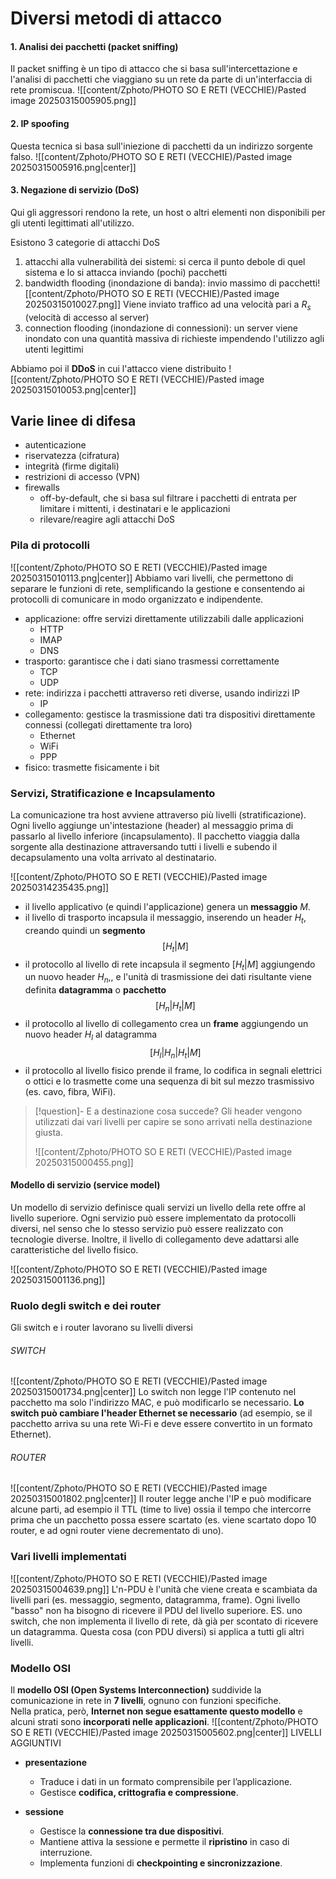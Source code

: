 # Diversi metodi di attacco
#### 1. Analisi dei pacchetti (packet sniffing)
Il packet sniffing è un tipo di attacco che si basa sull'intercettazione e l'analisi di pacchetti che viaggiano su un rete da parte di un'interfaccia di rete promiscua.
![[content/Zphoto/PHOTO SO E RETI (VECCHIE)/Pasted image 20250315005905.png]]
#### 2. IP spoofing
Questa tecnica si basa sull'iniezione di pacchetti da un indirizzo sorgente falso.
![[content/Zphoto/PHOTO SO E RETI (VECCHIE)/Pasted image 20250315005916.png|center]]
#### 3. Negazione di servizio (DoS)
Qui gli aggressori rendono la rete, un host o altri elementi non disponibili per gli utenti legittimati all'utilizzo.

Esistono 3 categorie di attacchi DoS
1. attacchi alla vulnerabilità dei sistemi: si cerca il punto debole di quel sistema e lo si attacca inviando (pochi) pacchetti
2. bandwidth flooding (inondazione di banda): invio massimo di pacchetti![[content/Zphoto/PHOTO SO E RETI (VECCHIE)/Pasted image 20250315010027.png]]
	Viene inviato traffico ad una velocità pari a $R_s$ (velocità di accesso al server)
3. connection flooding (inondazione di connessioni): un server viene inondato con una quantità massiva di richieste impendendo l'utilizzo agli utenti legittimi

Abbiamo poi il **DDoS** in cui l'attacco viene distribuito 
![[content/Zphoto/PHOTO SO E RETI (VECCHIE)/Pasted image 20250315010053.png|center]]

## Varie linee di difesa
- autenticazione
- riservatezza (cifratura)
- integrità (firme digitali)
- restrizioni di accesso (VPN)
- firewalls
	- off-by-default, che si basa sul filtrare i pacchetti di entrata per limitare i mittenti, i destinatari e le applicazioni
	- rilevare/reagire agli attacchi DoS


### Pila di protocolli
![[content/Zphoto/PHOTO SO E RETI (VECCHIE)/Pasted image 20250315010113.png|center]]
Abbiamo vari livelli, che permettono di separare le funzioni di rete, semplificando la gestione e consentendo ai protocolli di comunicare in modo organizzato e indipendente.
- applicazione: offre servizi direttamente utilizzabili dalle applicazioni
	- HTTP
	- IMAP
	- DNS
- trasporto: garantisce che i dati siano trasmessi correttamente
	- TCP
	- UDP
- rete: indirizza i pacchetti attraverso reti diverse, usando indirizzi IP
	- IP
- collegamento: gestisce la trasmissione dati tra dispositivi direttamente connessi (collegati direttamente tra loro)
	- Ethernet
	- WiFi
	- PPP
- fisico: trasmette fisicamente i bit

### Servizi, Stratificazione e Incapsulamento
La comunicazione tra host avviene attraverso più livelli (stratificazione).
Ogni livello aggiunge un'intestazione (header) al messaggio prima di passarlo al livello inferiore (incapsulamento).
Il pacchetto viaggia dalla sorgente alla destinazione attraversando tutti i livelli e subendo il decapsulamento una volta arrivato al destinatario.

![[content/Zphoto/PHOTO SO E RETI (VECCHIE)/Pasted image 20250314235435.png]]

- il livello applicativo (e quindi l'applicazione) genera un **messaggio** $M$.
- il livello di trasporto incapsula il messaggio, inserendo un header $H_t$, creando quindi un **segmento** $$[H_{t} | M]$$
- il protocollo al livello di rete incapsula il segmento $[H_{t} | M]$ aggiungendo un nuovo header $H_n$,, e l'unità di trasmissione dei dati risultante viene definita **datagramma** o **pacchetto** $$[H_{n} | H_{t} | M]$$
- il protocollo al livello di collegamento crea un **frame** aggiungendo un nuovo header $H_{l}$ al datagramma $$[H_{l} | H_{n} | H_{t} | M]$$
- il protocollo al livello fisico prende il frame, lo codifica in segnali elettrici o ottici e lo trasmette come una sequenza di bit sul mezzo trasmissivo (es. cavo, fibra, WiFi).

>[!question]- E a destinazione cosa succede?
>Gli header vengono utilizzati dai vari livelli per capire se sono arrivati nella destinazione giusta.
>
>![[content/Zphoto/PHOTO SO E RETI (VECCHIE)/Pasted image 20250315000455.png]]

#### Modello di servizio (service model)
Un modello di servizio definisce quali servizi un livello della rete offre al livello superiore.
Ogni servizio può essere implementato da protocolli diversi, nel senso che lo stesso servizio può essere realizzato con tecnologie diverse.
Inoltre, il livello di collegamento deve adattarsi alle caratteristiche del livello fisico.

![[content/Zphoto/PHOTO SO E RETI (VECCHIE)/Pasted image 20250315001136.png]]

### Ruolo degli switch e dei router
Gli switch e i router lavorano su livelli diversi
###### SWITCH
![[content/Zphoto/PHOTO SO E RETI (VECCHIE)/Pasted image 20250315001734.png|center]]
Lo switch non legge l'IP contenuto nel pacchetto ma solo l'indirizzo MAC, e può modificarlo se necessario.
**Lo switch può cambiare l'header Ethernet se necessario** (ad esempio, se il pacchetto arriva su una rete Wi-Fi e deve essere convertito in un formato Ethernet).
###### ROUTER
![[content/Zphoto/PHOTO SO E RETI (VECCHIE)/Pasted image 20250315001802.png|center]]
Il router legge anche l'IP e può modificare alcune parti, ad esempio il TTL (time to live) ossia il tempo che intercorre prima che un pacchetto possa essere scartato (es. viene scartato dopo 10 router, e ad ogni router viene decrementato di uno).

### Vari livelli implementati
![[content/Zphoto/PHOTO SO E RETI (VECCHIE)/Pasted image 20250315004639.png]]
L'n-PDU è l'unità che viene creata e scambiata da livelli pari (es. messaggio, segmento, datagramma, frame).
Ogni livello "basso" non ha bisogno di ricevere il PDU del livello superiore.
	ES. uno switch, che non implementa il livello di rete, dà già per scontato di ricevere un datagramma.
	Questa cosa (con PDU diversi) si applica a tutti gli altri livelli.

### Modello OSI
Il **modello OSI (Open Systems Interconnection)** suddivide la comunicazione in rete in **7 livelli**, ognuno con funzioni specifiche.  
Nella pratica, però, **Internet non segue esattamente questo modello** e alcuni strati sono **incorporati nelle applicazioni**.
![[content/Zphoto/PHOTO SO E RETI (VECCHIE)/Pasted image 20250315005602.png|center]]
LIVELLI AGGIUNTIVI
- **presentazione**
	- Traduce i dati in un formato comprensibile per l’applicazione.
	- Gestisce **codifica, crittografia e compressione**.

- **sessione**
	- Gestisce la **connessione tra due dispositivi**.
	- Mantiene attiva la sessione e permette il **ripristino** in caso di interruzione.
	- Implementa funzioni di **checkpointing e sincronizzazione**.